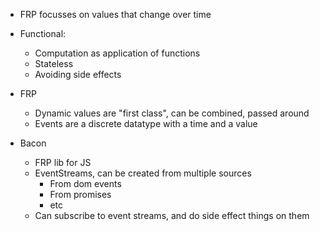 * FRP focusses on values that change over time
* Functional:
  * Computation as application of functions
  * Stateless
  * Avoiding side effects

* FRP
  * Dynamic values are "first class", can be combined, passed around
  * Events are a discrete datatype with a time and a value


* Bacon
  * FRP lib for JS
  * EventStreams, can be created from multiple sources
    * From dom events
    * From promises
    * etc
  * Can subscribe to event streams, and do side effect things on them

